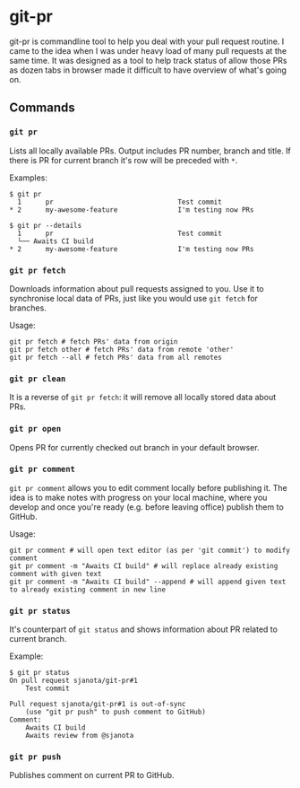 # git-pr

git-pr is commandline tool to help you deal with your pull request routine. I came to the idea when I was under heavy 
load of many pull requests at the same time. It was designed as a tool to help track status of allow those PRs as dozen 
 tabs in browser made it difficult to have overview of what's going on.

## Commands

### `git pr`

Lists all locally available PRs. Output includes PR number, branch and title. If there is PR for current branch
it's row will be preceded with `*`.

Examples:
```
$ git pr
  1      pr                               Test commit
* 2      my-awesome-feature               I'm testing now PRs
```

```
$ git pr --details
  1      pr                               Test commit
  └── Awaits CI build
* 2      my-awesome-feature               I'm testing now PRs
```

### `git pr fetch`

Downloads information about pull requests assigned to you. Use it to synchronise local data of PRs, just like 
you would use `git fetch` for branches.

Usage:
```
git pr fetch # fetch PRs' data from origin
git pr fetch other # fetch PRs' data from remote 'other'
git pr fetch --all # fetch PRs' data from all remotes
```

### `git pr clean`

It is a reverse of `git pr fetch`: it will remove all locally stored data about PRs.

### `git pr open`

Opens PR for currently checked out branch in your default browser.

### `git pr comment`

`git pr comment` allows you to edit comment locally before publishing it. The idea is to make notes with progress on 
your local machine, where you develop and once you're ready (e.g. before leaving office) publish them to GitHub.

Usage:
```
git pr comment # will open text editor (as per 'git commit') to modify comment
git pr comment -m "Awaits CI build" # will replace already existing comment with given text
git pr comment -m "Awaits CI build" --append # will append given text to already existing comment in new line
```

### `git pr status`

It's counterpart of `git status` and shows information about PR related to current branch.

Example:
```
$ git pr status 
On pull request sjanota/git-pr#1
    Test commit

Pull request sjanota/git-pr#1 is out-of-sync
    (use "git pr push" to push comment to GitHub)
Comment:
    Awaits CI build
    Awaits review from @sjanota
```

### `git pr push`

Publishes comment on current PR to GitHub.